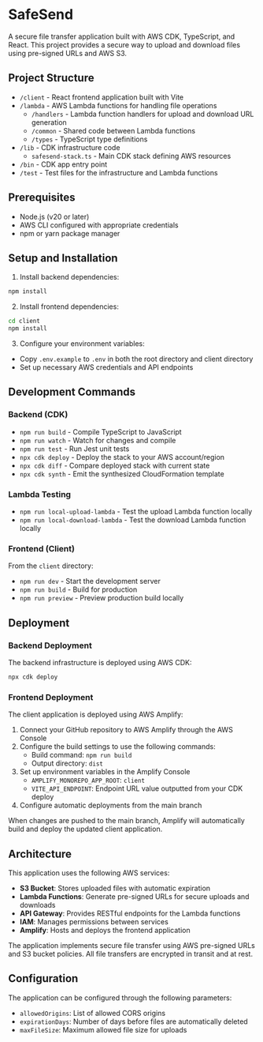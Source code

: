 # SafeSend

A secure file transfer application built with AWS CDK, TypeScript, and React. This project provides a secure way to upload and download files using pre-signed URLs and AWS S3.

## Project Structure

- `/client` - React frontend application built with Vite
- `/lambda` - AWS Lambda functions for handling file operations
  - `/handlers` - Lambda function handlers for upload and download URL generation
  - `/common` - Shared code between Lambda functions
  - `/types` - TypeScript type definitions
- `/lib` - CDK infrastructure code
  - `safesend-stack.ts` - Main CDK stack defining AWS resources
- `/bin` - CDK app entry point
- `/test` - Test files for the infrastructure and Lambda functions

## Prerequisites

- Node.js (v20 or later)
- AWS CLI configured with appropriate credentials
- npm or yarn package manager

## Setup and Installation

1. Install backend dependencies:
```bash
npm install
```

2. Install frontend dependencies:
```bash
cd client
npm install
```

3. Configure your environment variables:
- Copy `.env.example` to `.env` in both the root directory and client directory
- Set up necessary AWS credentials and API endpoints

## Development Commands

### Backend (CDK)

* `npm run build`   - Compile TypeScript to JavaScript
* `npm run watch`   - Watch for changes and compile
* `npm run test`    - Run Jest unit tests
* `npx cdk deploy`  - Deploy the stack to your AWS account/region
* `npx cdk diff`    - Compare deployed stack with current state
* `npx cdk synth`   - Emit the synthesized CloudFormation template

### Lambda Testing

* `npm run local-upload-lambda`   - Test the upload Lambda function locally
* `npm run local-download-lambda` - Test the download Lambda function locally

### Frontend (Client)

From the `client` directory:

* `npm run dev`     - Start the development server
* `npm run build`   - Build for production
* `npm run preview` - Preview production build locally

## Deployment

### Backend Deployment

The backend infrastructure is deployed using AWS CDK:

```bash
npx cdk deploy
```

### Frontend Deployment

The client application is deployed using AWS Amplify:

1. Connect your GitHub repository to AWS Amplify through the AWS Console
2. Configure the build settings to use the following commands:
   - Build command: `npm run build`
   - Output directory: `dist`
3. Set up environment variables in the Amplify Console
   - `AMPLIFY_MONOREPO_APP_ROOT`: `client`
   - `VITE_API_ENDPOINT`: Endpoint URL value outputted from your CDK deploy
4. Configure automatic deployments from the main branch

When changes are pushed to the main branch, Amplify will automatically build and deploy the updated client application.

## Architecture

This application uses the following AWS services:

- **S3 Bucket**: Stores uploaded files with automatic expiration
- **Lambda Functions**: Generate pre-signed URLs for secure uploads and downloads
- **API Gateway**: Provides RESTful endpoints for the Lambda functions
- **IAM**: Manages permissions between services
- **Amplify**: Hosts and deploys the frontend application

The application implements secure file transfer using AWS pre-signed URLs and S3 bucket policies. All file transfers are encrypted in transit and at rest.

## Configuration

The application can be configured through the following parameters:

- `allowedOrigins`: List of allowed CORS origins
- `expirationDays`: Number of days before files are automatically deleted
- `maxFileSize`: Maximum allowed file size for uploads